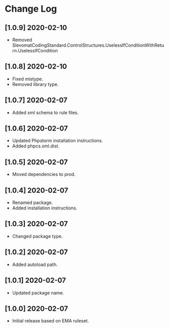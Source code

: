 # Change Log

## [1.0.9] 2020-02-10
- Removed SlevomatCodingStandard.ControlStructures.UselessIfConditionWithReturn.UselessIfCondition

## [1.0.8] 2020-02-10
- Fixed mistype.
- Removed library type.

## [1.0.7] 2020-02-07
- Added xml schema to rule files.

## [1.0.6] 2020-02-07
- Updated Phpstorm installation instructions.
- Added phpcs.xml.dist.

## [1.0.5] 2020-02-07
- Moved dependencies to prod.

## [1.0.4] 2020-02-07
- Renamed package.
- Added installation instructions.

## [1.0.3] 2020-02-07
- Changed package type.

## [1.0.2] 2020-02-07
- Added autoload path.

## [1.0.1] 2020-02-07
- Updated package name.

## [1.0.0] 2020-02-07
- Initial release based on EMA ruleset.

